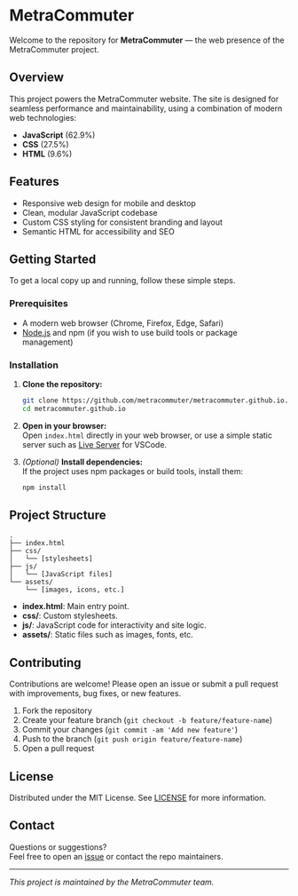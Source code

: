# MetraCommuter

Welcome to the repository for **MetraCommuter** — the web presence of the MetraCommuter project.

## Overview

This project powers the MetraCommuter website. The site is designed for seamless performance and maintainability, using a combination of modern web technologies:

- **JavaScript** (62.9%)  
- **CSS** (27.5%)  
- **HTML** (9.6%)  

## Features

- Responsive web design for mobile and desktop
- Clean, modular JavaScript codebase
- Custom CSS styling for consistent branding and layout
- Semantic HTML for accessibility and SEO

## Getting Started

To get a local copy up and running, follow these simple steps.

### Prerequisites

- A modern web browser (Chrome, Firefox, Edge, Safari)
- [Node.js](https://nodejs.org/) and npm (if you wish to use build tools or package management)

### Installation

1. **Clone the repository:**
    ```bash
    git clone https://github.com/metracommuter/metracommuter.github.io.git
    cd metracommuter.github.io
    ```

2. **Open in your browser:**  
   Open `index.html` directly in your web browser, or use a simple static server such as [Live Server](https://marketplace.visualstudio.com/items?itemName=ritwickdey.LiveServer) for VSCode.

3. *(Optional)* **Install dependencies:**  
   If the project uses npm packages or build tools, install them:
    ```bash
    npm install
    ```

## Project Structure

```
.
├── index.html
├── css/
│   └── [stylesheets]
├── js/
│   └── [JavaScript files]
└── assets/
    └── [images, icons, etc.]
```

- **index.html**: Main entry point.
- **css/**: Custom stylesheets.
- **js/**: JavaScript code for interactivity and site logic.
- **assets/**: Static files such as images, fonts, etc.

## Contributing

Contributions are welcome! Please open an issue or submit a pull request with improvements, bug fixes, or new features.

1. Fork the repository
2. Create your feature branch (`git checkout -b feature/feature-name`)
3. Commit your changes (`git commit -am 'Add new feature'`)
4. Push to the branch (`git push origin feature/feature-name`)
5. Open a pull request

## License

Distributed under the MIT License. See [LICENSE](LICENSE) for more information.

## Contact

Questions or suggestions?  
Feel free to open an [issue](https://github.com/metracommuter/metracommuter.github.io/issues) or contact the repo maintainers.

---

*This project is maintained by the MetraCommuter team.*
